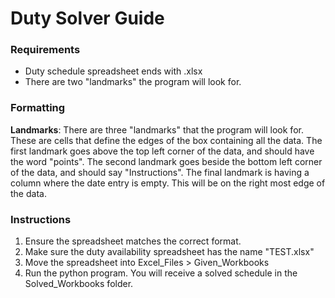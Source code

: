 # Duty Solver Guide

### Requirements
- Duty schedule spreadsheet ends with .xlsx
- There are two "landmarks" the program will look for.

### Formatting
**Landmarks**: There are three "landmarks" that the program will look for. These are cells that define the edges of the box containing all the data. 
The first landmark goes above the top left corner of the data, and should have the word "points". 
The second landmark goes beside the bottom left corner of the data, and should say "Instructions".
The final landmark is having a column where the date entry is empty. This will be on the right most edge of the data.

### Instructions
1. Ensure the spreadsheet matches the correct format.
2. Make sure the duty availability spreadsheet has the name "TEST.xlsx"
3. Move the  spreadsheet into Excel_Files > Given_Workbooks
4. Run the python program. You will receive a solved schedule in the Solved_Workbooks folder.